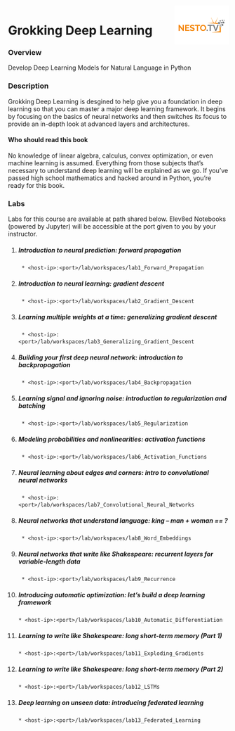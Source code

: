 <img align="right" src="./logo-small.png">


# Grokking Deep Learning

### Overview
Develop Deep Learning Models for Natural Language in Python

### Description
Grokking Deep Learning is desgined to help give you a foundation in deep learning so that
you can master a major deep learning framework. It begins by focusing on the basics of
neural networks and then switches its focus to provide an in-depth look at advanced layers
and architectures.

#### Who should read this book
No knowledge of linear algebra, calculus, convex optimization, or even machine learning
is assumed. Everything from those subjects that’s necessary to understand deep learning
will be explained as we go. If you’ve passed high school mathematics and hacked around in
Python, you’re ready for this book.

### Labs
Labs for this course are available at path shared below. Elev8ed Notebooks (powered by Jupyter) will be accessible at the port given to you by your instructor. 

1. ##### Introduction to neural prediction: forward propagation
		* <host-ip>:<port>/lab/workspaces/lab1_Forward_Propagation
2. ##### Introduction to neural learning: gradient descent
		* <host-ip>:<port>/lab/workspaces/lab2_Gradient_Descent
3. ##### Learning multiple weights at a time: generalizing gradient descent
		* <host-ip>:<port>/lab/workspaces/lab3_Generalizing_Gradient_Descent
4. ##### Building your first deep neural network: introduction to backpropagation
		* <host-ip>:<port>/lab/workspaces/lab4_Backpropagation
5. ##### Learning signal and ignoring noise: introduction to regularization and batching
		* <host-ip>:<port>/lab/workspaces/lab5_Regularization
6. #####  Modeling probabilities and nonlinearities: activation functions
		* <host-ip>:<port>/lab/workspaces/lab6_Activation_Functions
7. ##### Neural learning about edges and corners: intro to convolutional neural networks
		* <host-ip>:<port>/lab/workspaces/lab7_Convolutional_Neural_Networks
8. ##### Neural networks that understand language: king – man + woman == ?
		* <host-ip>:<port>/lab/workspaces/lab8_Word_Embeddings
9. ##### Neural networks that write like Shakespeare: recurrent layers for variable-length data
		* <host-ip>:<port>/lab/workspaces/lab9_Recurrence
10. #####  Introducing automatic optimization: let’s build a deep learning framework
		* <host-ip>:<port>/lab/workspaces/lab10_Automatic_Differentiation
11. ##### Learning to write like Shakespeare: long short-term memory (Part 1)
		* <host-ip>:<port>/lab/workspaces/lab11_Exploding_Gradients
12. ##### Learning to write like Shakespeare: long short-term memory (Part 2)
		* <host-ip>:<port>/lab/workspaces/lab12_LSTMs
13. ##### Deep learning on unseen data: introducing federated learning
		* <host-ip>:<port>/lab/workspaces/lab13_Federated_Learning
